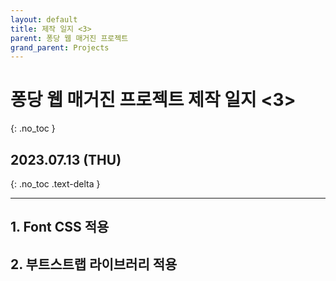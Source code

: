 ```yaml
---
layout: default
title: 제작 일지 <3>
parent: 퐁당 웹 매거진 프로젝트
grand_parent: Projects
---
```


# 퐁당 웹 매거진 프로젝트 제작 일지 <3>
{: .no_toc }

## 2023.07.13 (THU)
{: .no_toc .text-delta }

---

## 1. Font CSS 적용

## 2. 부트스트랩 라이브러리 적용